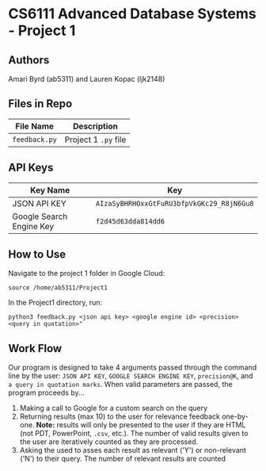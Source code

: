 # CS6111 Advanced Database Systems - Project 1

## Authors
Amari Byrd (ab5311) and Lauren Kopac (ljk2148)

## Files in Repo
|File Name| Description|
|---------|------------|
|`feedback.py`| Project 1 `.py` file|

## API Keys
|Key Name | Key|
|---------|------------|
|JSON API KEY| `AIzaSyBHRHOxxGtFuRU3bfpVkGKc29_R8jN6Gu8`|
|Google Search Engine Key|`f2d45d63dda814dd6`|

## How to Use
Navigate to the project 1 folder in Google Cloud:

```
source /home/ab5311/Project1
```
In the Project1 directory, run:

```
python3 feedback.py <json api key> <google engine id> <precision> <query in quotation>"
```
## Work Flow
Our program is designed to take 4 arguments passed through the command line by the user: `JSON API KEY`, `GOOGLE SEARCH ENGINE KEY`, `precision@K`, and `a query in quotation marks`. When valid parameters are passed, the program proceeds by...

1. Making a call to Google for a custom search on the query
2. Returning results (max 10) to the user for relevance feedback one-by-one. **Note:** results will only be presented to the user if they are HTML (not PDT, PowerPoint, `.csv`, etc.). The number of valid results given to the user are iteratively counted as they are processed.
3. Asking the used to asses each result as relevant ('Y') or non-relevant ('N') to their query. The number of relevant results are counted 
   
